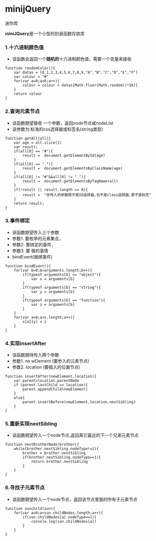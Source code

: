 # minijQuery
迷你库

**miniJQuery**是一个小型的封装函数存放库

### 1.十六进制颜色值

* 该函数会返回一个**随机的**十六进制颜色值，需要一个变量来接收

```
function randomColor(){
	var datas = [0,1,2,3,4,5,6,7,8,9,"A","B","C","D","E","F"]
	var colour = "#"
	for(var a=0;a<6;a++){
		colour = colour + datas[Math.floor(Math.random()*16)]
	}
	return colour
}
```

### 2.查询元素节点

* 该函数期望接收
一个参数，返回node节点或nodeLIst
* 该参数为:标准的css选择器或标签名(string类型)

```
function getAll(all){
	var age = all.slice(1)
	var result;
	if(all[0] == "#"){
		result =  document.getElementById(age)
	}
	if(all[0] == "."){
		result =  document.getElementsByClassName(age)
	}
	if(all[0] != "#"&&all[0] != "."){
		result =  document.getElementsByTagName(all)
	}
	if(!result || result.length == 0){
		result =  "你传入的参数既不是ID选择器,也不是class选择器,更不是标签"
	}
	return result;
}
```

### 3.事件绑定

* 该函数期望传入三个参数
* 参数1.   要枚举的元素集合，
* 参数2.   要绑定的事件，
* 参数3.   要
做的事情
* bindEvent(捆绑事件)

``` 
function bindEvent(){
	for(var b=0;b<arguments.length;b++){
		if(typeof arguments[b] == "object"){
			var x = arguments[b]
		}
		if(typeof arguments[b] == "string"){
			var y = arguments[b]
		}
		if(typeof arguments[b] == "function"){
			var z = arguments[b]
		}
	}
	for(var a=0;a<x.length;a++){
		x[a][y] = z	
	}
}
```

### 4.实现insertAfter

* 该函数期待传入两个参数
* 参数1. ne
wElement (要参入的元素节点)
* 参数2. location (要插入的位置节点)

```
function insertAfter(newElement,location){
	var parent=location.parentNode
	if (parent.lastChild == location){
		parent.appendChild(newElement)
	}
	else{
		parent.insertBefore(newElement,location.nextSibling)
	}
}
```

### 5.重新实现nextSibling

* 该函数期望传入一个node节点,返回离它最近的下一个兄弟元素节点

```
function nextBrotherNode(brother){
	while(brother.nextSibling.nodeType!=1){
		brother = brother.nextSibling
		if(brother.nextSibling.nodeType==1){
			return brother.nextSibling
		}
	}
}
```

### 6.寻找子元素节点

* 该函数期望传入一个node节点，返回该节点里面的所有子元素节点

```
function sunchild(sun){
	for(var a=0;a<sun.childNodes.length;a++){
		if(sun.childNodes[a].nodeType==1){
			console.log(sun.childNodes[a])
		}
	}
}
```

